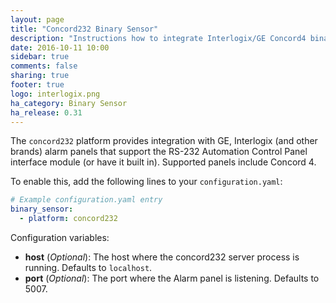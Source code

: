 ```yaml
---
layout: page
title: "Concord232 Binary Sensor"
description: "Instructions how to integrate Interlogix/GE Concord4 binary sensors into Home Assistant."
date: 2016-10-11 10:00
sidebar: true
comments: false
sharing: true
footer: true
logo: interlogix.png
ha_category: Binary Sensor
ha_release: 0.31
---
```


The `concord232` platform provides integration with GE, Interlogix (and other brands) alarm panels that support the RS-232 Automation Control Panel interface module (or have it built in). Supported panels include Concord 4.

To enable this, add the following lines to your `configuration.yaml`:

```yaml
# Example configuration.yaml entry
binary_sensor:
  - platform: concord232
```

Configuration variables:

- **host** (*Optional*): The host where the concord232 server process is running. Defaults to `localhost`.
- **port** (*Optional*): The port where the Alarm panel is listening. Defaults to 5007.

